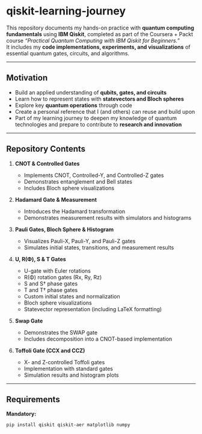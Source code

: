 # qiskit-learning-journey
This repository documents my hands-on practice with **quantum computing fundamentals** using **IBM Qiskit**, completed as part of the Coursera + Packt course *“Practical Quantum Computing with IBM Qiskit for Beginners.”*  
It includes my **code implementations, experiments, and visualizations** of essential quantum gates, circuits, and algorithms.  

---

## Motivation  

- Build an applied understanding of **qubits, gates, and circuits**  
- Learn how to represent states with **statevectors and Bloch spheres**  
- Explore key **quantum operations** through code  
- Create a personal reference that I (and others) can reuse and build upon  
- Part of my learning journey to deepen my knowledge of quantum technologies and prepare to contribute to **research and innovation**  

---

## Repository Contents  

1. **CNOT & Controlled Gates**  
   - Implements CNOT, Controlled-Y, and Controlled-Z gates  
   - Demonstrates entanglement and Bell states  
   - Includes Bloch sphere visualizations  

2. **Hadamard Gate & Measurement**  
   - Introduces the Hadamard transformation  
   - Demonstrates measurement results with simulators and histograms  

3. **Pauli Gates, Bloch Sphere & Histogram**  
   - Visualizes Pauli-X, Pauli-Y, and Pauli-Z gates  
   - Simulates initial states, transitions, and measurement results  

4. **U, R(Φ), S & T Gates**  
   - U-gate with Euler rotations  
   - R(Φ) rotation gates (Rx, Ry, Rz)  
   - S and S† phase gates  
   - T and T† phase gates  
   - Custom initial states and normalization  
   - Bloch sphere visualizations  
   - Statevector representation (including LaTeX formatting)  

5. **Swap Gate**  
   - Demonstrates the SWAP gate  
   - Includes decomposition into a CNOT-based implementation  

6. **Toffoli Gate (CCX and CCZ)**  
   - X- and Z-controlled Toffoli gates  
   - Implementation with standard gates  
   - Simulation results and histogram plots  

---

## Requirements  

**Mandatory:**  
```bash
pip install qiskit qiskit-aer matplotlib numpy
